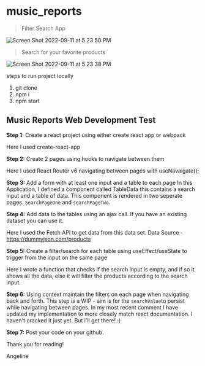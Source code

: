 # music_reports

> Filter Search App

![Screen Shot 2022-09-11 at 5 23 50 PM](https://user-images.githubusercontent.com/50424620/189556055-34ad1c35-16aa-4414-8412-235117d8b73f.png)

> Search for your favorite products

![Screen Shot 2022-09-11 at 5 23 38 PM](https://user-images.githubusercontent.com/50424620/189556059-186d0be9-c11e-4d9e-8846-146bc6c27df7.png)

steps to run project locally

1. git clone
2. npm i
3. npm start

## Music Reports Web Development Test

**Step 1:**
Create a react project using either create react app or webpack

Here I used create-react-app

**Step 2:**
Create 2 pages using hooks to navigate between them

Here I used React Router v6 navigating between pages with useNavaigate();

**Step 3:**
Add a form with at least one input and a table to each page
In this Application, I defined a component called TableData this contains a search input and a table of data. This component is rendered in two seperate pages. `SearchPageOne` and `searchPageTwo`.

**Step 4:**
Add data to the tables using an ajax call. If you have an existing dataset you can use it.

Here I used the Fetch API to get data from this data set.
Data Source - https://dummyjson.com/products

**Step 5:**
Create a filter/search for each table using useEffect/useState to trigger from the input on the same page

Here I wrote a function that checks if the search input is empty, and if so it shows all the data, else it will filter the products according to the search input.

**Step 6:**
Using context maintain the filters on each page when navigating back and forth.
This step is a WIP - aim is for the `searchValue`to persist while navigating between pages.
In my most recent comment I have updated my implementation to more closely match react documentation. I haven't cracked it just yet. But i'll get there! :)

**Step 7:**
Post your code on your github.

Thank you for reading!

Angeline
